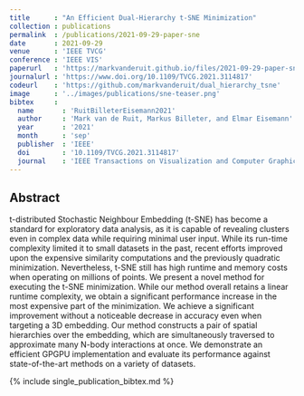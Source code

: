 ```yaml
---
title      : "An Efficient Dual-Hierarchy t-SNE Minimization"
collection : publications
permalink  : /publications/2021-09-29-paper-sne
date       : 2021-09-29
venue      : 'IEEE TVCG'
conference : 'IEEE VIS'
paperurl   : 'https://markvanderuit.github.io/files/2021-09-29-paper-sne/sne-paper.pdf'
journalurl : 'https://www.doi.org/10.1109/TVCG.2021.3114817'
codeurl    : 'https://github.com/markvanderuit/dual_hierarchy_tsne'
image      : '../images/publications/sne-teaser.png'
bibtex     :
  name       : 'RuitBilleterEisemann2021'
  author     : 'Mark van de Ruit, Markus Billeter, and Elmar Eisemann'
  year       : '2021'
  month      : 'sep'
  publisher  : 'IEEE'
  doi        : '10.1109/TVCG.2021.3114817'
  journal    : 'IEEE Transactions on Visualization and Computer Graphics'
---
```


## Abstract

t-distributed Stochastic Neighbour Embedding (t-SNE) has become a standard for exploratory data analysis, as it is capable of revealing clusters even in complex data while requiring minimal user input. While its run-time complexity limited it to small datasets in the past, recent efforts improved upon the expensive similarity computations and the previously quadratic minimization. Nevertheless, t-SNE still has high runtime and memory costs when operating on millions of points. We present a novel method for executing the t-SNE minimization. While our method overall retains a linear runtime complexity, we obtain a significant performance increase in the most expensive part of the minimization. We achieve a significant improvement without a noticeable decrease in accuracy even when targeting a 3D embedding. Our method constructs a pair of spatial hierarchies over the embedding, which are simultaneously traversed to approximate many N-body interactions at once. We demonstrate an efficient GPGPU implementation and evaluate its performance against state-of-the-art methods on a variety of datasets.

{% include single_publication_bibtex.md %}
